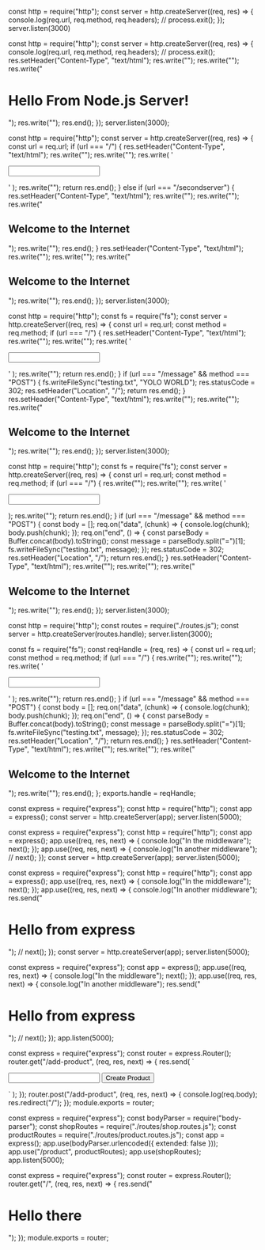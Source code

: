 const http = require("http");
const server = http.createServer((req, res) => { console.log(req.url, req.method, req.headers);
// process.exit();
});
server.listen(3000)

const http = require("http");
const server = http.createServer((req, res) => { console.log(req.url, req.method, req.headers);
// process.exit();
res.setHeader("Content-Type", "text/html"); res.write("<html>");
res.write("<head><title>My First Page</title></head>"); res.write("<body><h1>Hello From Node.js Server!</h1></body>"); res.write("</html>");
res.end();
});
server.listen(3000);

const http = require("http");
const server = http.createServer((req, res) => { const url = req.url;
if (url === "/") {
res.setHeader("Content-Type", "text/html"); res.write("<html>"); res.write("<head><title>Server</title></head>"); res.write(
'<body><form action="/message" method="POST"><input type="text" value=""></form></body>'
);
res.write("</html>"); return res.end();
} else if (url === "/secondserver") { res.setHeader("Content-Type", "text/html"); res.write("<html>");
res.write("<head><title>Server Page second</title></head>"); res.write("<body><h2>Welcome to the Internet</h2></body>"); res.write("</html>");
res.end();
}
res.setHeader("Content-Type", "text/html"); res.write("<html>");
res.write("<head><title>Server Page second</title></head>"); res.write("<body><h2>Welcome to the Internet</h2></body>"); res.write("</html>");
res.end();
});
server.listen(3000);

const http = require("http"); 
const fs = require("fs");
const server = http.createServer((req, res) => { const url = req.url;
const method = req.method; if (url === "/") {
res.setHeader("Content-Type", "text/html"); res.write("<html>"); res.write("<head><title>Server</title></head>"); res.write(
'<body><form action="/message" method="POST"><input type="text" value=""></form></body>'
);
res.write("</html>");
return res.end();
}
if (url === "/message" &amp;&amp; method === "POST") { fs.writeFileSync("testing.txt", "YOLO WORLD"); res.statusCode = 302; res.setHeader("Location", "/");
return res.end();
}
res.setHeader("Content-Type", "text/html"); res.write("<html>");
res.write("<head><title>Server Page second</title></head>"); res.write("<body><h2>Welcome to the Internet</h2></body>"); res.write("</html>");
res.end();
});
server.listen(3000);

const http = require("http"); 
const fs = require("fs");
const server = http.createServer((req, res) => { const url = req.url;
const method = req.method; if (url === "/") {
res.write("<html>"); res.write("<head><title>Server</title></head>"); res.write(
'<body><form action="/message" method="POST"><input type="text" name="message" value=""></form></body>
);
res.write("</html>"); return res.end();
}
if (url === "/message" &amp;&amp; method === "POST") { const body = [];
req.on("data", (chunk) => { console.log(chunk); body.push(chunk);
});
req.on("end", () => {
const parseBody = Buffer.concat(body).toString(); const message = parseBody.split("=")[1]; fs.writeFileSync("testing.txt", message);
});
res.statusCode = 302;
res.setHeader("Location", "/"); return res.end();
}
res.setHeader("Content-Type", "text/html"); res.write("<html>");
res.write("<head><title>Server Page second</title></head>"); res.write("<body><h2>Welcome to the Internet</h2></body>"); res.write("</html>");
res.end();
});
server.listen(3000);

const http = require("http");
const routes = require("./routes.js");
const server = http.createServer(routes.handle);
server.listen(3000);

const fs = require("fs");
const reqHandle = (req, res) => { const url = req.url;
const method = req.method; if (url === "/") {
res.write("<html>"); res.write("<head><title>Server</title></head>"); res.write(
'<body><form action="/message" method="POST"><input type="text" name="message" value=""></form></body>'
);
res.write("</html>"); return res.end();
}
if (url === "/message" &amp;&amp; method === "POST") { const body = [];
req.on("data", (chunk) => { console.log(chunk); body.push(chunk);
});
req.on("end", () => {
const parseBody = Buffer.concat(body).toString(); const message = parseBody.split("=")[1]; fs.writeFileSync("testing.txt", message);
});
res.statusCode = 302; res.setHeader("Location", "/"); return res.end();
}
res.setHeader("Content-Type", "text/html"); res.write("<html>");
res.write("<head><title>Server Page second</title></head>"); res.write("<body><h2>Welcome to the Internet</h2></body>"); res.write("</html>");
res.end();
};
exports.handle = reqHandle;

const express = require("express"); 
const http = require("http");
const app = express();
const server = http.createServer(app); server.listen(5000);

const express = require("express");
 const http = require("http");
const app = express();
app.use((req, res, next) => { console.log("In the middleware"); next();
});
app.use((req, res, next) => { console.log("In another middleware");
//	next();
});
const server = http.createServer(app);
server.listen(5000);

const express = require("express"); 
const http = require("http");
const app = express();
app.use((req, res, next) => { console.log("In the middleware"); next();
});
app.use((req, res, next) => { console.log("In another middleware"); res.send("<h1>Hello from express</h1>");
//	next();
});
const server = http.createServer(app);
server.listen(5000);

const express = require("express"); const app = express();
app.use((req, res, next) => { console.log("In the middleware"); next();
});
app.use((req, res, next) => { console.log("In another middleware"); res.send("<h1>Hello from express</h1>");
//	next();
});
app.listen(5000);

const express = require("express");
const router = express.Router();
router.get("/add-product", (req, res, next) => { res.send(
`<form action="/product/add-product" method="POST">
<input type="text" name="title">
<button type="submit">Create Product</button>
</form>`
);
});
router.post("/add-product", (req, res, next) => { console.log(req.body);
res.redirect("/");
});
module.exports = router;

const express = require("express");
const bodyParser = require("body-parser");
const shopRoutes = require("./routes/shop.routes.js");
const productRoutes = require("./routes/product.routes.js");
const app = express();
app.use(bodyParser.urlencoded({ extended: false }));
app.use("/product", productRoutes); app.use(shopRoutes);
app.listen(5000);

const express = require("express");
const router = express.Router();
router.get("/", (req, res, next) => { res.send("<h1>Hello there</h1>");
});
module.exports = router;
